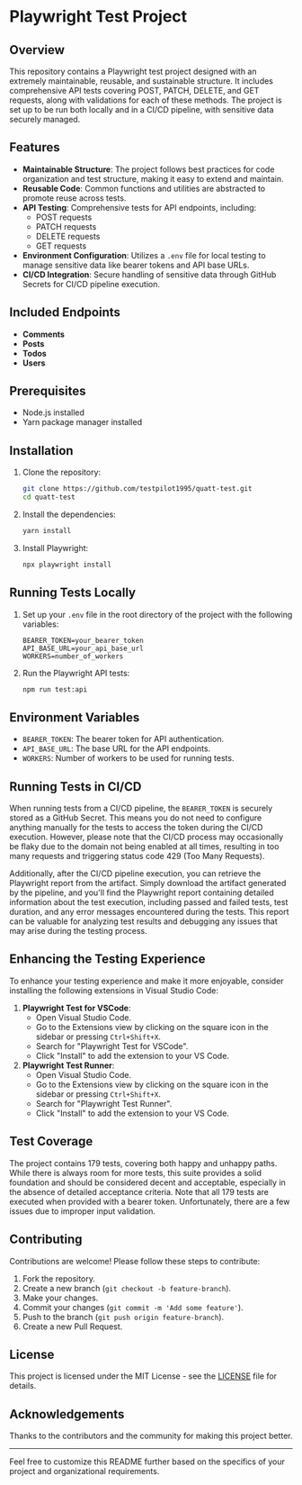 # Playwright Test Project

## Overview
This repository contains a Playwright test project designed with an extremely maintainable, reusable, and sustainable structure. It includes comprehensive API tests covering POST, PATCH, DELETE, and GET requests, along with validations for each of these methods. The project is set up to be run both locally and in a CI/CD pipeline, with sensitive data securely managed.

## Features
- **Maintainable Structure**: The project follows best practices for code organization and test structure, making it easy to extend and maintain.
- **Reusable Code**: Common functions and utilities are abstracted to promote reuse across tests.
- **API Testing**: Comprehensive tests for API endpoints, including:
  - POST requests
  - PATCH requests
  - DELETE requests
  - GET requests
- **Environment Configuration**: Utilizes a `.env` file for local testing to manage sensitive data like bearer tokens and API base URLs.
- **CI/CD Integration**: Secure handling of sensitive data through GitHub Secrets for CI/CD pipeline execution.

## Included Endpoints
- **Comments**
- **Posts**
- **Todos**
- **Users**

## Prerequisites
- Node.js installed
- Yarn package manager installed

## Installation
1. Clone the repository:
    ```sh
    git clone https://github.com/testpilot1995/quatt-test.git
    cd quatt-test
    ```

2. Install the dependencies:
    ```sh
    yarn install
    ```

3. Install Playwright:
    ```sh
    npx playwright install
    ```

## Running Tests Locally
1. Set up your `.env` file in the root directory of the project with the following variables:
    ```env
    BEARER_TOKEN=your_bearer_token
    API_BASE_URL=your_api_base_url
    WORKERS=number_of_workers
    ```

2. Run the Playwright API tests:
    ```sh
    npm run test:api
    ```

## Environment Variables
- `BEARER_TOKEN`: The bearer token for API authentication.
- `API_BASE_URL`: The base URL for the API endpoints.
- `WORKERS`: Number of workers to be used for running tests.

## Running Tests in CI/CD
When running tests from a CI/CD pipeline, the `BEARER_TOKEN` is securely stored as a GitHub Secret. This means you do not need to configure anything manually for the tests to access the token during the CI/CD execution. However, please note that the CI/CD process may occasionally be flaky due to the domain not being enabled at all times, resulting in too many requests and triggering status code 429 (Too Many Requests).

Additionally, after the CI/CD pipeline execution, you can retrieve the Playwright report from the artifact. Simply download the artifact generated by the pipeline, and you'll find the Playwright report containing detailed information about the test execution, including passed and failed tests, test duration, and any error messages encountered during the tests. This report can be valuable for analyzing test results and debugging any issues that may arise during the testing process.

## Enhancing the Testing Experience
To enhance your testing experience and make it more enjoyable, consider installing the following extensions in Visual Studio Code:
1. **Playwright Test for VSCode**:
    - Open Visual Studio Code.
    - Go to the Extensions view by clicking on the square icon in the sidebar or pressing `Ctrl+Shift+X`.
    - Search for "Playwright Test for VSCode".
    - Click "Install" to add the extension to your VS Code.
2. **Playwright Test Runner**:
    - Open Visual Studio Code.
    - Go to the Extensions view by clicking on the square icon in the sidebar or pressing `Ctrl+Shift+X`.
    - Search for "Playwright Test Runner".
    - Click "Install" to add the extension to your VS Code.

## Test Coverage
The project contains 179 tests, covering both happy and unhappy paths. While there is always room for more tests, this suite provides a solid foundation and should be considered decent and acceptable, especially in the absence of detailed acceptance criteria. Note that all 179 tests are executed when provided with a bearer token. Unfortunately, there are a few issues due to improper input validation.

## Contributing
Contributions are welcome! Please follow these steps to contribute:
1. Fork the repository.
2. Create a new branch (`git checkout -b feature-branch`).
3. Make your changes.
4. Commit your changes (`git commit -m 'Add some feature'`).
5. Push to the branch (`git push origin feature-branch`).
6. Create a new Pull Request.

## License
This project is licensed under the MIT License - see the [LICENSE](LICENSE) file for details.

## Acknowledgements
Thanks to the contributors and the community for making this project better.

---

Feel free to customize this README further based on the specifics of your project and organizational requirements.
